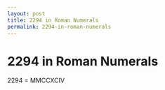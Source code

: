 ```yaml
---
layout: post
title: 2294 in Roman Numerals
permalink: 2294-in-roman-numerals
---
```


# 2294 in Roman Numerals

2294 = MMCCXCIV
